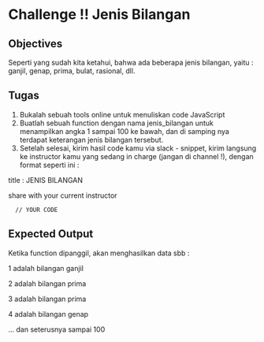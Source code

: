 # Challenge !! Jenis Bilangan

## Objectives

Seperti yang sudah kita ketahui, bahwa ada beberapa jenis bilangan, yaitu : ganjil, genap, prima, bulat, rasional, dll.

## Tugas
1. Bukalah sebuah tools online untuk menuliskan code JavaScript
2. Buatlah sebuah function dengan nama jenis_bilangan untuk menampilkan angka 1 sampai 100 ke bawah, dan di samping nya terdapat keterangan jenis bilangan tersebut.
3. Setelah selesai, kirim hasil code kamu via slack - snippet, kirim langsung ke instructor kamu yang sedang in charge (jangan di channel !), dengan format seperti ini :

title : JENIS BILANGAN

share with your current instructor
```
  // YOUR CODE
```

## Expected Output
Ketika function dipanggil, akan menghasilkan data sbb :

1 adalah bilangan ganjil

2 adalah bilangan prima

3 adalah bilangan prima

4 adalah bilangan genap

... dan seterusnya sampai 100
